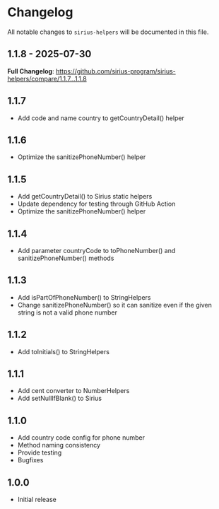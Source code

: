 # Changelog

All notable changes to `sirius-helpers` will be documented in this file.

## 1.1.8 - 2025-07-30

**Full Changelog**: https://github.com/sirius-program/sirius-helpers/compare/1.1.7...1.1.8

## 1.1.7

- Add code and name country to getCountryDetail() helper

## 1.1.6

- Optimize the sanitizePhoneNumber() helper

## 1.1.5

- Add getCountryDetail() to Sirius static helpers
- Update dependency for testing through GitHub Action
- Optimize the sanitizePhoneNumber() helper

## 1.1.4

- Add parameter countryCode to toPhoneNumber() and sanitizePhoneNumber() methods

## 1.1.3

- Add isPartOfPhoneNumber() to StringHelpers
- Change sanitizePhoneNumber() so it can sanitize even if the given string is not a valid phone number

## 1.1.2

- Add toInitials() to StringHelpers

## 1.1.1

- Add cent converter to NumberHelpers
- Add setNullIfBlank() to Sirius

## 1.1.0

- Add country code config for phone number
- Method naming consistency
- Provide testing
- Bugfixes

## 1.0.0

- Initial release
